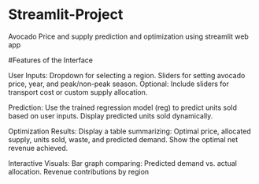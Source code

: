 # Streamlit-Project
Avocado Price and supply prediction and optimization using streamlit web app

#Features of the Interface

User Inputs:
Dropdown for selecting a region.
Sliders for setting avocado price, year, and peak/non-peak season.
Optional: Include sliders for transport cost or custom supply allocation.

Prediction:
Use the trained regression model (reg) to predict units sold based on user inputs.
Display predicted units sold dynamically.

Optimization Results:
Display a table summarizing:
Optimal price, allocated supply, units sold, waste, and predicted demand.
Show the optimal net revenue achieved.

Interactive Visuals:
Bar graph comparing:
Predicted demand vs. actual allocation.
Revenue contributions by region
